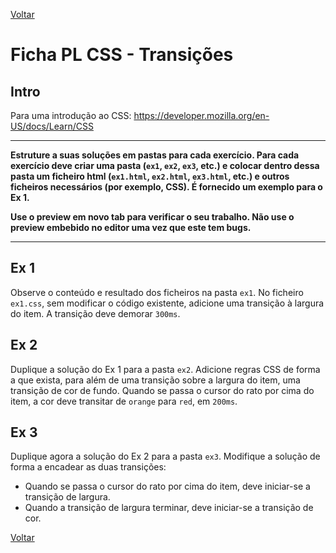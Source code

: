 [Voltar](/.tutorial/1.begin.md)
# Ficha PL CSS - Transições

## Intro
Para uma introdução ao CSS: https://developer.mozilla.org/en-US/docs/Learn/CSS

--- 

**Estruture a suas soluções em pastas para cada exercício. Para cada exercício deve criar uma pasta (`ex1`, `ex2`, `ex3`, etc.) e colocar dentro dessa pasta um ficheiro html (`ex1.html`, `ex2.html`, `ex3.html`, etc.) e outros ficheiros necessários (por exemplo, CSS). É fornecido um exemplo para o Ex 1.**

__Use o preview em novo tab para verificar o seu trabalho. Não use o preview embebido no editor uma vez que este tem bugs.__

--- 


## Ex 1

Observe o conteúdo e resultado dos ficheiros na pasta `ex1`.
No ficheiro `ex1.css`, sem modificar o código existente, adicione uma transição à largura do item. A transição deve demorar `300ms`.

## Ex 2
Duplique a solução do Ex 1 para a pasta `ex2`.
Adicione regras CSS de forma a que exista, para além de uma transição sobre a largura do item, uma transição de cor de fundo. Quando se passa o cursor do rato por cima do item, a cor deve transitar de `orange` para `red`, em `200ms`. 

## Ex 3
Duplique agora a solução do Ex 2 para a pasta `ex3`. Modifique a solução de forma a encadear as duas transições:
- Quando se passa o cursor do rato por cima do item, deve iniciar-se a transição de largura.
- Quando a transição de largura terminar, deve iniciar-se a transição de cor.

[Voltar](/.tutorial/1.begin.md)